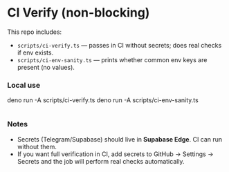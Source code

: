 # CI Verify (non-blocking)

This repo includes:
- `scripts/ci-verify.ts` — passes in CI without secrets; does real checks if env exists.
- `scripts/ci-env-sanity.ts` — prints whether common env keys are present (no values).

### Local use
deno run -A scripts/ci-verify.ts
deno run -A scripts/ci-env-sanity.ts

```pgsql

```

### Notes
- Secrets (Telegram/Supabase) should live in **Supabase Edge**. CI can run without them.
- If you want full verification in CI, add secrets to GitHub → Settings → Secrets and the job will perform real checks automatically.
